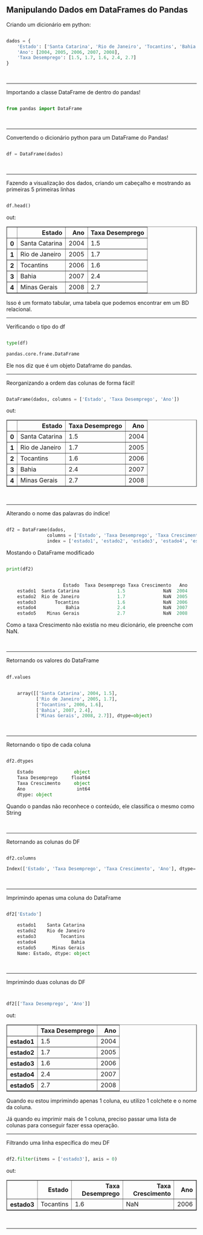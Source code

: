 
## Manipulando Dados em DataFrames do Pandas

Criando um dicionário em python:
```python title='python'

dados = {
    'Estado': ['Santa Catarina', 'Rio de Janeiro', 'Tocantins', 'Bahia', 'Minas Gerais'],
    'Ano': [2004, 2005, 2006, 2007, 2008],
    'Taxa Desemprego': [1.5, 1.7, 1.6, 2.4, 2.7]
}
```
<br>

***



Importando a classe DataFrame de dentro do pandas!
```python title='python'

from pandas import DataFrame
```
<br>

***



Convertendo o dicionário python para um DataFrame do Pandas!
```python title='python'

df = DataFrame(dados)
```
<br>

***



Fazendo a visualização dos dados, criando um cabeçalho e mostrando as primeiras 5 primeiras linhas
```python title='python'

df.head()
```

out:
<div>
<style scoped>
    .dataframe tbody tr th:only-of-type {
        vertical-align: middle;
    }

    .dataframe tbody tr th {
        vertical-align: top;
    }

    .dataframe thead th {
        text-align: right;
    }
</style>
<table border="1" class="dataframe">
  <thead>
    <tr style="text-align: right;">
      <th></th>
      <th>Estado</th>
      <th>Ano</th>
      <th>Taxa Desemprego</th>
    </tr>
  </thead>
  <tbody>
    <tr>
      <th>0</th>
      <td>Santa Catarina</td>
      <td>2004</td>
      <td>1.5</td>
    </tr>
    <tr>
      <th>1</th>
      <td>Rio de Janeiro</td>
      <td>2005</td>
      <td>1.7</td>
    </tr>
    <tr>
      <th>2</th>
      <td>Tocantins</td>
      <td>2006</td>
      <td>1.6</td>
    </tr>
    <tr>
      <th>3</th>
      <td>Bahia</td>
      <td>2007</td>
      <td>2.4</td>
    </tr>
    <tr>
      <th>4</th>
      <td>Minas Gerais</td>
      <td>2008</td>
      <td>2.7</td>
    </tr>
  </tbody>
</table>
</div>
Isso é um formato tabular, uma tabela que podemos encontrar em um BD relacional.

<br>

***




Verificando o tipo do df
```python title='python'

type(df)
```
```python title='out:'
pandas.core.frame.DataFrame
```
Ele nos diz que é um objeto Dataframe do pandas.
<br>

***



Reorganizando a ordem das colunas de forma fácil!
```python title='python'

DataFrame(dados, columns = ['Estado', 'Taxa Desemprego', 'Ano'])
```
out:
<div>
<style scoped>
    .dataframe tbody tr th:only-of-type {
        vertical-align: middle;
    }

    .dataframe tbody tr th {
        vertical-align: top;
    }

    .dataframe thead th {
        text-align: right;
    }
</style>
<table border="1" class="dataframe">
  <thead>
    <tr style="text-align: right;">
      <th></th>
      <th>Estado</th>
      <th>Taxa Desemprego</th>
      <th>Ano</th>
    </tr>
  </thead>
  <tbody>
    <tr>
      <th>0</th>
      <td>Santa Catarina</td>
      <td>1.5</td>
      <td>2004</td>
    </tr>
    <tr>
      <th>1</th>
      <td>Rio de Janeiro</td>
      <td>1.7</td>
      <td>2005</td>
    </tr>
    <tr>
      <th>2</th>
      <td>Tocantins</td>
      <td>1.6</td>
      <td>2006</td>
    </tr>
    <tr>
      <th>3</th>
      <td>Bahia</td>
      <td>2.4</td>
      <td>2007</td>
    </tr>
    <tr>
      <th>4</th>
      <td>Minas Gerais</td>
      <td>2.7</td>
      <td>2008</td>
    </tr>
  </tbody>
</table>
</div>

<br>

***



Alterando o nome das palavras do índice!
```python title='python'

df2 = DataFrame(dados,
               columns = ['Estado', 'Taxa Desemprego', 'Taxa Crescimento', 'Ano'],
               index = ['estado1', 'estado2', 'estado3', 'estado4', 'estado5'])
```

Mostando o DataFrame modificado
```python title='python'

print(df2)
```
```python title='out:'

                     Estado  Taxa Desemprego Taxa Crescimento   Ano
    estado1  Santa Catarina              1.5              NaN  2004
    estado2  Rio de Janeiro              1.7              NaN  2005
    estado3       Tocantins              1.6              NaN  2006
    estado4           Bahia              2.4              NaN  2007
    estado5    Minas Gerais              2.7              NaN  2008

```
 Como a taxa Crescimento não existia no meu dicionário, ele preenche com NaN.

<br>

***



Retornando os valores do DataFrame
```python title='python'
 
df.values
```
```python title='out:'

    array([['Santa Catarina', 2004, 1.5],
           ['Rio de Janeiro', 2005, 1.7],
           ['Tocantins', 2006, 1.6],
           ['Bahia', 2007, 2.4],
           ['Minas Gerais', 2008, 2.7]], dtype=object)
```
<br>

***



Retornando o tipo de cada coluna
```python title='python'

df2.dtypes
```
```python title='out:'
    Estado               object
    Taxa Desemprego     float64
    Taxa Crescimento     object
    Ano                   int64
    dtype: object
```
Quando o pandas não reconhece o conteúdo, ele classifica o mesmo como String

<br>

***



Retornando as colunas do DF
```python title='python'

df2.columns
```
```python title='out:'
Index(['Estado', 'Taxa Desemprego', 'Taxa Crescimento', 'Ano'], dtype='object')
```
<br>

***



Imprimindo apenas uma coluna do DataFrame
```python title='python'

df2['Estado']
```
```python title='out:'
    estado1    Santa Catarina
    estado2    Rio de Janeiro
    estado3         Tocantins
    estado4             Bahia
    estado5      Minas Gerais
    Name: Estado, dtype: object
```

<br>

***



Imprimindo duas colunas do DF
```python title='python'


df2[['Taxa Desemprego', 'Ano']]
```
out:
<div>
<style scoped>
    .dataframe tbody tr th:only-of-type {
        vertical-align: middle;
    }

    .dataframe tbody tr th {
        vertical-align: top;
    }

    .dataframe thead th {
        text-align: right;
    }
</style>
<table border="1" class="dataframe">
  <thead>
    <tr style="text-align: right;">
      <th></th>
      <th>Taxa Desemprego</th>
      <th>Ano</th>
    </tr>
  </thead>
  <tbody>
    <tr>
      <th>estado1</th>
      <td>1.5</td>
      <td>2004</td>
    </tr>
    <tr>
      <th>estado2</th>
      <td>1.7</td>
      <td>2005</td>
    </tr>
    <tr>
      <th>estado3</th>
      <td>1.6</td>
      <td>2006</td>
    </tr>
    <tr>
      <th>estado4</th>
      <td>2.4</td>
      <td>2007</td>
    </tr>
    <tr>
      <th>estado5</th>
      <td>2.7</td>
      <td>2008</td>
    </tr>
  </tbody>
</table>
</div>
Quando eu estou imprimindo apenas 1 coluna, eu utilizo 1 colchete e o nome da coluna.

Já quando eu imprimir mais de 1 coluna, preciso passar uma lista de colunas para conseguir fazer essa operação.
<br>

***



Filtrando uma linha específica do meu DF
```python title='python'

df2.filter(items = ['estado3'], axis = 0)
```
out:
<div>
<style scoped>
    .dataframe tbody tr th:only-of-type {
        vertical-align: middle;
    }

    .dataframe tbody tr th {
        vertical-align: top;
    }

    .dataframe thead th {
        text-align: right;
    }
</style>
<table border="1" class="dataframe">
  <thead>
    <tr style="text-align: right;">
      <th></th>
      <th>Estado</th>
      <th>Taxa Desemprego</th>
      <th>Taxa Crescimento</th>
      <th>Ano</th>
    </tr>
  </thead>
  <tbody>
    <tr>
      <th>estado3</th>
      <td>Tocantins</td>
      <td>1.6</td>
      <td>NaN</td>
      <td>2006</td>
    </tr>
  </tbody>
</table>
</div>

<br>

***


